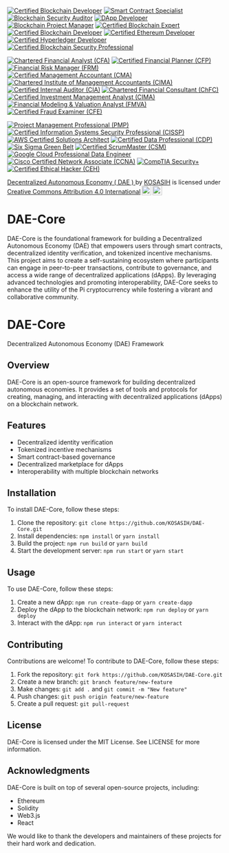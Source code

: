 [![Certified Blockchain Developer](https://img.shields.io/badge/Certified%20Blockchain%20Developer-0077B5?style=flat-square&logo=ethereum&logoColor=white)](https://www.blockchain-council.org/certifications/certified-blockchain-developer/)
[![Smart Contract Specialist](https://img.shields.io/badge/Smart%20Contract%20Specialist-FFB800?style=flat-square&logo=solidity&logoColor=white)](https://www.blockchain-council.org/certifications/smart-contract-developer/)
[![Blockchain Security Auditor](https://img.shields.io/badge/Blockchain%20Security%20Auditor-FF3D00?style=flat-square&logo=lock&logoColor=white)](https://www.certifiedblockchainsecurity.com/)
[![DApp Developer](https://img.shields.io/badge/DApp%20Developer-4CAF50?style=flat-square&logo=appveyor&logoColor=white)](https://www.blockchain-council.org/certifications/certified-dapp-developer/)
[![Blockchain Project Manager](https://img.shields.io/badge/Blockchain%20Project%20Manager-2196F3?style=flat-square&logo=project-diagram&logoColor=white)](https://www.blockchain-council.org/certifications/blockchain-project-manager/)
[![Certified Blockchain Expert](https://img.shields.io/badge/Certified%20Blockchain%20Expert-0077B5?style=flat-square&logo=blockchain&logoColor=white)](https://www.blockchain-council.org/certifications/certified-blockchain-expert/)
[![Certified Blockchain Developer](https://img.shields.io/badge/Certified%20Blockchain%20Developer-FFB800?style=flat-square&logo=code-branch&logoColor=white)](https://www.blockchain-council.org/certifications/certified-blockchain-developer/)
[![Certified Ethereum Developer](https://img.shields.io/badge/Certified%20Ethereum%20Developer-4CAF50?style=flat-square&logo=ethereum&logoColor=white)](https://www.blockchain-council.org/certifications/certified-ethereum-developer/)
[![Certified Hyperledger Developer](https://img.shields.io/badge/Certified%20Hyperledger%20Developer-FF3D00?style=flat-square&logo=linux&logoColor=white)](https://www.hyperledger.org/learn/certification)
[![Certified Blockchain Security Professional](https://img.shields.io/badge/Certified%20Blockchain%20Security%20Professional-2196F3?style=flat-square&logo=shield-alt&logoColor=white)](https://www.blockchain-council.org/certifications/certified-blockchain-security-professional/)

[![Chartered Financial Analyst (CFA)](https://img.shields.io/badge/Chartered%20Financial%20Analyst%20(CFA)-0077B5?style=flat-square&logo=chart-line&logoColor=white)](https://www.cfainstitute.org/en/programs/cfa)
[![Certified Financial Planner (CFP)](https://img.shields.io/badge/Certified%20Financial%20Planner%20(CFP)-FFB800?style=flat-square&logo=money-check-alt&logoColor=white)](https://www.cfp.net/)
[![Financial Risk Manager (FRM)](https://img.shields.io/badge/Financial%20Risk%20Manager%20(FRM)-4CAF50?style=flat-square&logo=shield-alt&logoColor=white)](https://www.garp.org/frm)
[![Certified Management Accountant (CMA)](https://img.shields.io/badge/Certified%20Management%20Accountant%20(CMA)-FF3D00?style=flat-square&logo=calculator&logoColor=white)](https://www.imanet.org/cma-certification)
[![Chartered Institute of Management Accountants (CIMA)](https://img.shields.io/badge/Chartered%20Institute%20of%20Management%20Accountants%20(CIMA)-2196F3?style=flat-square&logo=briefcase&logoColor=white)](https://www.cimaglobal.com/)
[![Certified Internal Auditor (CIA)](https://img.shields.io/badge/Certified%20Internal%20Auditor%20(CIA)-0077B5?style=flat-square&logo=clipboard-check&logoColor=white)](https://www.theiia.org/en/certification/cia/)
[![Chartered Financial Consultant (ChFC)](https://img.shields.io/badge/Chartered%20Financial%20Consultant%20(ChFC)-FFB800?style=flat-square&logo=hand-holding-usd&logoColor=white)](https://www.theamericancollege.edu/designations-degrees/chfc)
[![Certified Investment Management Analyst (CIMA)](https://img.shields.io/badge/Certified%20Investment%20Management%20Analyst%20(CIMA)-4CAF50?style=flat-square&logo=chart-pie&logoColor=white)](https://www.investmentsandwealth.org/education/credentials/cima)
[![Financial Modeling & Valuation Analyst (FMVA)](https://img.shields.io/badge/Financial%20Modeling%20%26%20Valuation%20Analyst%20(FMVA)-FF3D00?style=flat-square&logo=chart-line&logoColor=white)](https://corporatefinanceinstitute.com/certifications/fmva/)
[![Certified Fraud Examiner (CFE)](https://img.shields.io/badge/Certified%20Fraud%20Examiner%20(CFE)-2196F3?style=flat-square&logo=search&logoColor=white)](https://www.acfe.com/cfe-credential.aspx)

[![Project Management Professional (PMP)](https://img.shields.io/badge/Project%20Management%20Professional%20(PMP)-0072B1?style=flat-square&logo=project-diagram&logoColor=white)](https://www.pmi.org/certifications/project-management-pmp)
[![Certified Information Systems Security Professional (CISSP)](https://img.shields.io/badge/Certified%20Information%20Systems%20Security%20Professional%20(CISSP)-FFB800?style=flat-square&logo=lock&logoColor=white)](https://www.isc2.org/certifications/cissp)
[![AWS Certified Solutions Architect](https://img.shields.io/badge/AWS%20Certified%20Solutions%20Architect-FF9900?style=flat-square&logo=amazon-aws&logoColor=white)](https://aws.amazon.com/certification/certified-solutions-architect-associate/)
[![Certified Data Professional (CDP)](https://img.shields.io/badge/Certified%20Data%20Professional%20(CDP)-4CAF50?style=flat-square&logo=database&logoColor=white)](https://www.dama.org/certification/certified-data-professional)
[![Six Sigma Green Belt](https://img.shields.io/badge/Six%20Sigma%20Green%20Belt-2196F3?style=flat-square&logo=check-circle&logoColor=white)](https://www.asq.org/cert/six-sigma-green-belt)
[![Certified ScrumMaster (CSM)](https://img.shields.io/badge/Certified%20ScrumMaster%20(CSM)-FFB800?style=flat-square&logo=scrum&logoColor=white)](https://www.scrumalliance.org/get-certified/scrum-master-track/certified-scrummaster)
[![Google Cloud Professional Data Engineer](https://img.shields.io/badge/Google%20Cloud%20Professional%20Data%20Engineer-4285F4?style=flat-square&logo=google-cloud&logoColor=white)](https://cloud.google.com/certification/data-engineer)
[![Cisco Certified Network Associate (CCNA)](https://img.shields.io/badge/Cisco%20Certified%20Network%20Associate%20(CCNA)-0072C6?style=flat-square&logo=cisco&logoColor=white)](https://www.cisco.com/c/en/us/training-events/training-certifications/certifications/associate/ccna.html)
[![CompTIA Security+](https://img.shields.io/badge/CompTIA%20Security%2B-FFB800?style=flat-square&logo=comptia&logoColor=white)](https://www.comptia.org/certifications/security)
[![Certified Ethical Hacker (CEH)](https://img.shields.io/badge/Certified%20Ethical%20Hacker%20(CEH)-4CAF50?style=flat-square&logo=ethical-hacker&logoColor=white)](https://www.eccouncil.org/programs/certified-ethical-hacker-ceh/)

<p xmlns:cc="http://creativecommons.org/ns#" xmlns:dct="http://purl.org/dc/terms/"><a property="dct:title" rel="cc:attributionURL" href="https://github.com/KOSASIH/DAE-Core">Decentralized Autonomous Economy ( DAE ) </a> by <a rel="cc:attributionURL dct:creator" property="cc:attributionName" href="https://www.linkedin.com/in/kosasih-81b46b5a">KOSASIH</a> is licensed under <a href="https://creativecommons.org/licenses/by/4.0/?ref=chooser-v1" target="_blank" rel="license noopener noreferrer" style="display:inline-block;">Creative Commons Attribution 4.0 International<img style="height:22px!important;margin-left:3px;vertical-align:text-bottom;" src="https://mirrors.creativecommons.org/presskit/icons/cc.svg?ref=chooser-v1" alt=""><img style="height:22px!important;margin-left:3px;vertical-align:text-bottom;" src="https://mirrors.creativecommons.org/presskit/icons/by.svg?ref=chooser-v1" alt=""></a></p>

# DAE-Core
DAE-Core is the foundational framework for building a Decentralized Autonomous Economy (DAE) that empowers users through smart contracts, decentralized identity verification, and tokenized incentive mechanisms. This project aims to create a self-sustaining ecosystem where participants can engage in peer-to-peer transactions, contribute to governance, and access a wide range of decentralized applications (dApps). By leveraging advanced technologies and promoting interoperability, DAE-Core seeks to enhance the utility of the Pi cryptocurrency while fostering a vibrant and collaborative community.

# DAE-Core

Decentralized Autonomous Economy (DAE) Framework

## Overview

DAE-Core is an open-source framework for building decentralized autonomous economies. It provides a set of tools and protocols for creating, managing, and interacting with decentralized applications (dApps) on a blockchain network.

## Features

* Decentralized identity verification
* Tokenized incentive mechanisms
* Smart contract-based governance
* Decentralized marketplace for dApps
* Interoperability with multiple blockchain networks

## Installation

To install DAE-Core, follow these steps:

1. Clone the repository: `git clone https://github.com/KOSASIH/DAE-Core.git`
2. Install dependencies: `npm install` or `yarn install`
3. Build the project: `npm run build` or `yarn build`
4. Start the development server: `npm run start` or `yarn start`

## Usage

To use DAE-Core, follow these steps:

1. Create a new dApp: `npm run create-dapp` or `yarn create-dapp`
2. Deploy the dApp to the blockchain network: `npm run deploy` or `yarn deploy`
3. Interact with the dApp: `npm run interact` or `yarn interact`

## Contributing

Contributions are welcome! To contribute to DAE-Core, follow these steps:

1. Fork the repository: `git fork https://github.com/KOSASIH/DAE-Core.git`
2. Create a new branch: `git branch feature/new-feature`
3. Make changes: `git add .` and `git commit -m "New feature"`
4. Push changes: `git push origin feature/new-feature`
5. Create a pull request: `git pull-request`

## License

DAE-Core is licensed under the MIT License. See LICENSE for more information.

## Acknowledgments

DAE-Core is built on top of several open-source projects, including:

* Ethereum
* Solidity
* Web3.js
* React

We would like to thank the developers and maintainers of these projects for their hard work and dedication.
